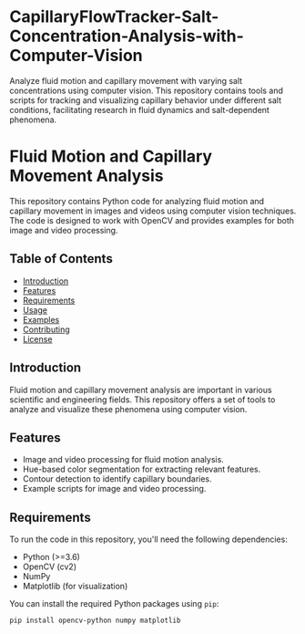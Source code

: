 # CapillaryFlowTracker-Salt-Concentration-Analysis-with-Computer-Vision
Analyze fluid motion and capillary movement with varying salt concentrations using computer vision. This repository contains tools and scripts for tracking and visualizing capillary behavior under different salt conditions, facilitating research in fluid dynamics and salt-dependent phenomena.


# Fluid Motion and Capillary Movement Analysis

This repository contains Python code for analyzing fluid motion and capillary movement in images and videos using computer vision techniques. The code is designed to work with OpenCV and provides examples for both image and video processing.

## Table of Contents
- [Introduction](#introduction)
- [Features](#features)
- [Requirements](#requirements)
- [Usage](#usage)
- [Examples](#examples)
- [Contributing](#contributing)
- [License](#license)

## Introduction

Fluid motion and capillary movement analysis are important in various scientific and engineering fields. This repository offers a set of tools to analyze and visualize these phenomena using computer vision.

## Features

- Image and video processing for fluid motion analysis.
- Hue-based color segmentation for extracting relevant features.
- Contour detection to identify capillary boundaries.
- Example scripts for image and video processing.

## Requirements

To run the code in this repository, you'll need the following dependencies:

- Python (>=3.6)
- OpenCV (cv2)
- NumPy
- Matplotlib (for visualization)

You can install the required Python packages using `pip`:

```bash
pip install opencv-python numpy matplotlib
